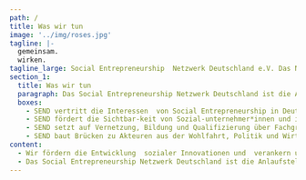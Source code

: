 ```yaml
---
path: /
title: Was wir tun
image: '../img/roses.jpg'
tagline: |- 
  gemeinsam.
  wirken.
tagline_large: Social Entrepreneurship  Netzwerk Deutschland e.V. Das Netzwerk für Social Entrepreneure  und Social Startups in Deutschland.
section_1: 
  title: Was wir tun
  paragraph: Das Social Entrepreneurship Netzwerk Deutschland ist die Anlaufstelle für das Thema Social Entrepreneurship in Deutschland. Wir vernetzen den Sektor und geben ihm eine Stimme!
  boxes: 
    - SEND vertritt die Interessen  von Social Entrepreneurship in Deutschland, um die Rahmenbedingungen für Sozialunternehmer*innen zu verbessern.
    - SEND fördert die Sichtbar-keit von Sozial-unternehmer*innen und ihren Lösungen in der Öffentlichkeit.
    - SEND setzt auf Vernetzung, Bildung und Qualifizierung über Fachgruppen, Workshops und Events.
    - SEND baut Brücken zu Akteuren aus der Wohlfahrt, Politik und Wirtschaft.
content:
  - Wir fördern die Entwicklung  sozialer Innovationen und  verankern unsere Ziele  in Politik und Gesellschaft!
  - Das Social Entrepreneurship Netzwerk Deutschland ist die Anlaufstelle für das Thema Social Entrepreneurship in Deutschland. Wir vernetzen den Sektor und geben ihm eine Stimme!
---
```


